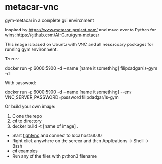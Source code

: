 # metacar-vnc
gym-metacar in a complete gui environment

Inspired by https://www.metacar-project.com/ 
and move over to Python for wins: https://github.com/AI-Guru/gym-metacar

This image is based on Ubuntu with VNC and all nessaccary packages for running gym environment.

To run:

docker run -p 6000:5900 -d --name [name it something] filipdadgar/ls-gym -d

With password:

docker run -p 6000:5900  -d --name [name it something] --env VNC_SERVER_PASSWORD=password filipdadgar/ls-gym

Or build your own image:

1. Clone the repo
2. cd to directory
3. docker build -t [name of image] .


* Start [tightvnc](https://www.tightvnc.com) and connect to localhost:6000
* Right click anywhere on the screen and then Applications -> Shell -> Bash
* cd examples
* Run any of the files with python3 filename
